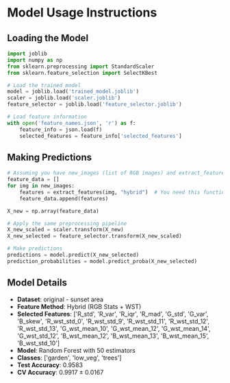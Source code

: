 # Model Usage Instructions

## Loading the Model
```python
import joblib
import numpy as np
from sklearn.preprocessing import StandardScaler
from sklearn.feature_selection import SelectKBest

# Load the trained model
model = joblib.load('trained_model.joblib')
scaler = joblib.load('scaler.joblib')
feature_selector = joblib.load('feature_selector.joblib')

# Load feature information
with open('feature_names.json', 'r') as f:
    feature_info = json.load(f)
    selected_features = feature_info['selected_features']
```

## Making Predictions
```python
# Assuming you have new_images (list of RGB images) and extract_features function
feature_data = []
for img in new_images:
    features = extract_features(img, "hybrid")  # You need this function
    feature_data.append(features)

X_new = np.array(feature_data)

# Apply the same preprocessing pipeline
X_new_scaled = scaler.transform(X_new)
X_new_selected = feature_selector.transform(X_new_scaled)

# Make predictions
predictions = model.predict(X_new_selected)
prediction_probabilities = model.predict_proba(X_new_selected)
```

## Model Details
- **Dataset**: original - sunset area
- **Feature Method**: Hybrid (RGB Stats + WST)
- **Selected Features**: ['R_std', 'R_var', 'R_iqr', 'R_mad', 'G_std', 'G_var', 'B_skew', 'R_wst_std_0', 'R_wst_std_9', 'R_wst_std_11', 'R_wst_std_12', 'R_wst_std_13', 'G_wst_mean_10', 'G_wst_mean_12', 'G_wst_mean_14', 'G_wst_std_12', 'B_wst_mean_12', 'B_wst_mean_13', 'B_wst_mean_15', 'B_wst_std_10']
- **Model**: Random Forest with 50 estimators
- **Classes**: ['garden', 'low_veg', 'trees']
- **Test Accuracy**: 0.9583
- **CV Accuracy**: 0.9917 ± 0.0167
